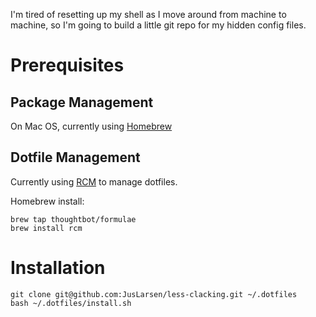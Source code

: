 I'm tired of resetting up my shell as I move around from machine to machine, so I'm going to build a little git repo for my hidden config files.  


# Prerequisites 

## Package Management
On Mac OS, currently using [Homebrew](https://brew.sh/)

## Dotfile Management

Currently using [RCM](https://github.com/thoughtbot/rcm) to manage dotfiles.

Homebrew install:
```
brew tap thoughtbot/formulae
brew install rcm
```

# Installation

```
git clone git@github.com:JusLarsen/less-clacking.git ~/.dotfiles
bash ~/.dotfiles/install.sh

